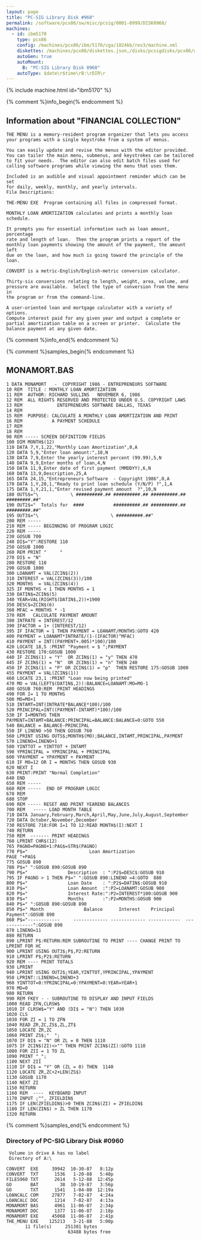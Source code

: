 ```yaml
---
layout: page
title: "PC-SIG Library Disk #960"
permalink: /software/pcx86/sw/misc/pcsig/0001-0999/DISK0960/
machines:
  - id: ibm5170
    type: pcx86
    config: /machines/pcx86/ibm/5170/cga/1024kb/rev3/machine.xml
    diskettes: /machines/pcx86/diskettes.json,/disks/pcsigdisks/pcx86/diskettes.json
    autoGen: true
    autoMount:
      B: "PC-SIG Library Disk 0960"
    autoType: $date\r$time\rB:\rDIR\r
---
```


{% include machine.html id="ibm5170" %}

{% comment %}info_begin{% endcomment %}

## Information about "FINANCIAL COLLECTION"

    THE MENU is a memory-resident program organizer that lets you access
    your programs with a single keystroke from a system of menus.
    
    You can easily update and revise the menus with the editor provided.
    You can tailer the main menu, submenus, and keystrokes can be tailored
    to fit your needs.  The editor can also edit batch files used for
    calling software programs while viewing the menu that uses them.
    
    Included is an audible and visual appointment reminder which can be set
    for daily, weekly, monthly, and yearly intervals.
    File Descriptions:
    
    THE-MENU EXE  Program containing all files in compressed format.
    
    MONTHLY LOAN AMORTIZATION calculates and prints a monthly loan
    schedule.
    
    It prompts you for essential information such as loan amount,
    percentage
    rate and length of loan.  Then the program prints a report of the
    monthly loan payments showing the amount of the payment, the amount left
    due on the loan, and how much is going toward the principle of the loan.
    
    CONVERT is a metric-English/English-metric conversion calculator.
    
    Thirty-six conversions relating to length, weight, area, volume, and
    pressure are available.  Select the type of conversion from the menu in
    the program or from the command-line.
    
    A user-oriented loan and mortgage calculator with a variety of options.
    Compute interest paid for any given year and output a complete or
    partial amortization table on a screen or printer.  Calculate the
    balance payment at any given date.
{% comment %}info_end{% endcomment %}

{% comment %}samples_begin{% endcomment %}

## MONAMORT.BAS

```bas
1 DATA MONAMORT   -  COPYRIGHT 1986 - ENTREPRENEURS SOFTWARE
10 REM	TITLE : MONTHLY LOAN AMORTIZATION
11 REM	AUTHOR: RICHARD SULLINS   NOVEMBER 6, 1986
12 REM	ALL RIGHTS RESERVED AND PROTECTED UNDER U.S. COPYRIGHT LAWS
13 REM             ENTEPRENEURS SOFTWARE DALLAS, TEXAS
14 REM
15 REM  PURPOSE: CALCULATE A MONTHLY LOAN AMORTIZATION AND PRINT
16 REM           A PAYMENT SCHEDULE
17 REM
18 REM
90 REM ----- SCREEN DEFINITION FIELDS
100 DIM MONTH$(12)
110 DATA 7,Y,1,22,"Monthly Loan Amortization",0,A
120 DATA 5,9,"Enter loan amount:",10,N
130 DATA 7,9,Enter the yearly interest percent (99.99),5,N
140 DATA 9,9,Enter months of loan,4,N
150 DATA 11,9,Enter date of first payment (MMDDYY),6,N
160 DATA 13,9,Description,25,A
165 DATA 24,15,"Entrepreneurs Software  - Copyright 1986",0,A
170 DATA 1,Y,20,1,"Ready to print loan schedule (Y/N/P) ?",1,A
175 DATA 1,Y,21,1,"Enter revised payment amount  ?",10,N
180 OUTS$="\            \ ##########.## ##########.## ##########.## #########.##"
190 OUT2$="  Totals for  ####           ##########.## ##########.## #########.##"
195 OUT3$="\                           \ ##########.##"
200 REM -----
210 REM ----- BEGINNING OF PROGRAM LOGIC
220 REM -----
230 GOSUB 700
240 DI$="Y":RESTORE 110
250 GOSUB 1000
260 REM PRINT "     "
270 DI$ = "N"
280 RESTORE 110
290 GOSUB 1000
300 LOANAMT = VAL(ZCIN$(2))
310 INTEREST = VAL(ZCIN$(3))/100
320 MONTHS  = VAL(ZCIN$(4))
325 IF MONTHS < 1 THEN MONTHS = 1
330 DATIN$=ZCIN$(5)
340 YEAR=VAL(RIGHT$(DATIN$,2))+1900
350 DESC$=ZCIN$(6)
360 MFAC = MONTHS * -1
370 REM   CALCULATE PAYMENT AMOUNT
380 INTRATE = INTEREST/12
390 IFACTOR = 1+ (INTEREST/12)
395 IF IFACTOR = 1 THEN PAYMENT = LOANAMT/MONTHS:GOTO 420
400 PAYMENT = LOANAMT*INTRATE/(1-(IFACTOR)^MFAC)
410 PAYMENT = INT((PAYMENT+.005)*100)/100
420 LOCATE 18,5 :PRINT "Payment = $ ";PAYMENT
430 RESTORE 170:GOSUB 1000
440 IF ZCIN$(1) = "Y"  OR ZCIN$(1) = "y" THEN 470
445 IF ZCIN$(1) = "N"  OR ZCIN$(1) = "n" THEN 240
450 IF ZCIN$(1) = "P" OR ZCIN$(1) = "p"  THEN RESTORE 175:GOSUB 1000
455 PAYMENT = VAL(ZCIN$(1))
460 LOCATE 23,1 :PRINT "Loan now being printed"
470 MO = VAL(LEFT$(DATIN$,2)):BALANCE=LOANAMT:MO=MO-1
480 GOSUB 760:REM  PRINT HEADINGS
490 FOR I= 1 TO MONTHS
500 MO=MO+1
510 INTAMT=INT(INTRATE*BALANCE*100)/100
520 PRINCIPAL=INT((PAYMENT-INTAMT)*100)/100
530 IF I=MONTHS THEN PAYMENT=INTAMT+BALANCE:PRINCIPAL=BALANCE:BALANCE=0:GOTO 550
540 BALANCE = BALANCE-PRINCIPAL
550 IF LINENO >50 THEN GOSUB 760
560 LPRINT USING OUTS$;MONTH$(MO);BALANCE,INTAMT,PRINCIPAL,PAYMENT
570 LINENO=LINENO+1
580 YINTTOT = YINTTOT + INTAMT
590 YPRINCIPAL = YPRINCIPAL + PRINCIPAL
600 YPAYMENT = YPAYMENT + PAYMENT
610 IF MO=12 OR I = MONTHS THEN GOSUB 930
620 NEXT I
630 PRINT:PRINT "Normal Completion"
640 END
650 REM -----
660 REM -----  END OF PROGRAM LOGIC
670 REM
680 STOP
690 REM ----- RESET AND PRINT YEAREND BALANCES
700 REM   ----- LOAD MONTH TABLE
710 DATA January,February,March,April,May,June,July,August,September
720 DATA October,November,December
730 RESTORE 710:FOR I=1 TO 12:READ MONTH$(I):NEXT I
740 RETURN
750 REM  ------- PRINT HEADINGS
760 LPRINT CHR$(12)
765 PAGNO=PAGNO+1:PAG$=STR$(PAGNO)
770 P$="                       Loan Amortization                     PAGE "+PAG$
775 GOSUB 890
780 P$=" ":GOSUB 890:GOSUB 890
790 P$="               Description  : ":P2$=DESC$:GOSUB 910
795 IF PAGNO > 1 THEN P$=" ":GOSUB 890:LINENO =4:GOTO  880
800 P$="               Loan Date    : ":P2$=DATIN$:GOSUB 910
810 P$="               Loan Amount  :":P2=LOANAMT:GOSUB 900
820 P$="               Interest Rate:":P2=INTEREST*100:GOSUB 900
830 P$="               Months       :":P2=MONTHS:GOSUB 900
840 P$=" ":GOSUB 890:GOSUB 890
850 P$=" Month               Balance      Interest    Principal       Payment":GOSUB 890
860 P$="------------     ------------- ------------- ------------  -------------":GOSUB 890
870 LINENO=11
880 RETURN
890 LPRINT P$:RETURN:REM SUBROUTINE TO PRINT ---- CHANGE PRINT TO LPRINT FOR HC
900 LPRINT USING OUT3$;P$,P2:RETURN
910 LPRINT P$;P2$:RETURN
920 REM ---- PRINT TOTALS
930 LPRINT
940 LPRINT USING OUT2$;YEAR,YINTTOT,YPRINCIPAL,YPAYMENT
950 LPRINT::LINENO=LINENO+3
960 YINTTOT=0:YPRINCIPAL=0:YPAYMENT=0:YEAR=YEAR+1
970 MO=0
980 RETURN
990 REM FKEY - - SUBROUTINE TO DISPLAY AND INPUT FIELDS
1000 READ ZFN,CLRSW$
1010 IF CLRSW$="Y" AND (DI$ = "N") THEN 1030
1020 CLS
1030 FOR ZI = 1 TO ZFN
1040 READ ZR,ZC,ZS$,ZL,ZT$
1050 LOCATE ZR,ZC
1060 PRINT ZS$;"  ";
1070 IF DI$ = "N" OR ZL = 0 THEN 1110
1075 IF ZCIN$(ZI)<>"" THEN PRINT ZCIN$(ZI):GOTO 1110
1080 FOR ZII = 1 TO ZL
1090 PRINT "_";
1100 NEXT ZII
1110 IF DI$ = "Y" OR (ZL = 0) THEN  1140
1120 LOCATE ZR,ZC+2+LEN(ZS$)
1130 GOSUB 1170
1140 NEXT ZI
1150 RETURN
1160 REM  ----  KEYBOARD INPUT
1170 INPUT ;"", ZFIELDIN$
1175 IF LEN(ZFIELDIN$)>0 THEN ZCIN$(ZI) = ZFIELDIN$
1180 IF LEN(ZIN$) > ZL THEN 1170
1320 RETURN
```

{% comment %}samples_end{% endcomment %}

### Directory of PC-SIG Library Disk #0960

     Volume in drive A has no label
     Directory of A:\

    CONVERT  EXE     39942  10-30-87   8:12p
    CONVERT  TXT      1536   1-20-88   5:48p
    FILES960 TXT      2614   5-12-88  12:45p
    GO       BAT        38  10-19-87   3:56p
    GO       TXT      1541   1-04-80  12:19a
    LOANCALC COM     27877   7-02-87   4:24a
    LOANCALC DOC      1214   7-02-87   4:13a
    MONAMORT BAS      4961  11-06-87   2:34p
    MONAMORT DOC      1377  11-06-87   2:18p
    MONAMORT EXE     45068  11-06-87   2:41p
    THE_MENU EXE    125213   3-21-88   5:00p
           11 file(s)     251381 bytes
                           63488 bytes free
